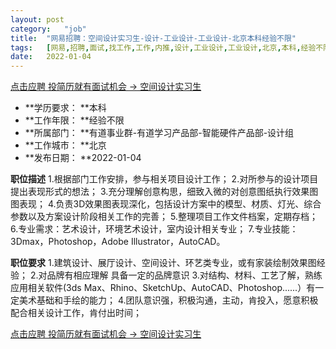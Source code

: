 ```yaml
---
layout:	post
category:	"job"
title:	"网易招聘：空间设计实习生-设计-工业设计-工业设计-北京本科经验不限"
tags:	[网易,招聘,面试,找工作,工作,内推,设计,工业设计,工业设计,北京,本科,经验不限]
date:	2022-01-04
---
```


[点击应聘 投简历就有面试机会 -> 空间设计实习生](http://mobile.bole.netease.com/bole/boleDetail?id=32655&employeeId=346f03c3cda5f04c&key=all)



- **学历要求： **本科
- **工作年限： **经验不限
- **所属部门： **有道事业群-有道学习产品部-智能硬件产品部-设计组
- **工作城市： **北京
- **发布日期： **2022-01-04



**职位描述**
1.根据部门工作安排，参与相关项目设计工作；
2.对所参与的设计项目提出表现形式的想法；
3.充分理解创意构思，细致入微的对创意图纸执行效果图图表现；
4.负责3D效果图表现深化，包括设计方案中的模型、材质、灯光、综合参数以及方案设计阶段相关工作的完善；
5.整理项目工作文件档案，定期存档；
6.专业需求：艺术设计，环境艺术设计，室内设计相关专业；
7.专业技能：3Dmax，Photoshop，Adobe Illustrator，AutoCAD。




**职位要求**
1.建筑设计、展厅设计、空间设计、环艺类专业，或有家装绘制效果图经验；
2.对品牌有相应理解 具备一定的品牌意识 
3.对结构、材料、工艺了解，熟练应用相关软件(3ds Max、Rhino、SketchUp、AutoCAD、Photoshop......）有一定美术基础和手绘的能力； 
4.团队意识强，积极沟通，主动，肯投入，愿意积极配合相关设计工作，肯付出时间；



[点击应聘 投简历就有面试机会 -> 空间设计实习生](http://mobile.bole.netease.com/bole/boleDetail?id=32655&employeeId=346f03c3cda5f04c&key=all)